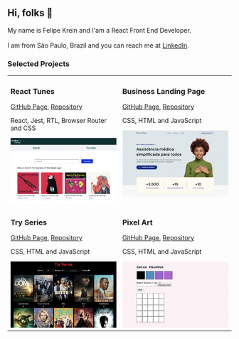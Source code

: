 <h2>Hi, folks 👋</h2>
My name is Felipe Krein and I'am a React Front End Developer.<br><br>I am from São Paulo, Brazil and you can reach me at <a href="https://www.linkedin.com/in/felipe-krein-rocha/">LinkedIn</a>.<br>

<h3 align="left">Selected Projects</h3>
<table>
  
  <tr>
     <td valign="top">
      <h3 align="left">React Tunes</h3>
      <p><a href="https://fkrein1.github.io/react-tunes/">GitHub Page</a>, <a href="https://github.com/fkrein1/react-tunes">Repository</a></p>
      <p>React, Jest, RTL, Browser Router and CSS</p>
      <a href="https://fkrein1.github.io/react-tunes/"><img width=400px src="./images/react-tunes.jpg" alt="Project-preview" /></a>
    </td>
    <td valign="top">
      <h3 align="left">Business Landing Page</h3>
      <p><a href="https://fkrein1.github.io/simple-landing-page/">GitHub Page</a>, <a href="https://github.com/fkrein1/simple-landing-page">Repository</a></p>
      <p>CSS, HTML and JavaScript</p>
      <a href="https://fkrein1.github.io/simple-landing-page/"><img width=400px src="./images/simple-landing-page.png" alt="Project-preview" /></a>
    </td>
  </tr>
  <tr>
     <td valign="top">
      <h3 align="left">Try Series</h3>
      <p><a href="https://fkrein1.github.io/try-series/">GitHub Page</a>, <a href="https://github.com/fkrein1/try-series">Repository</a></p>
      <p>CSS, HTML and JavaScript</p>
      <a href="https://fkrein1.github.io/try-series/"><img width=400px src="./images/try-series.png" alt="Project-preview" /></a>
    </td>    
     <td valign="top">
      <h3 align="left">Pixel Art</h3>
      <p><a href="https://fkrein1.github.io/pixel-art/">GitHub Page</a>, <a href="https://github.com/fkrein1/pixel-art">Repository</a></p>
      <p>CSS, HTML and JavaScript</p>
      <a href="https://fkrein1.github.io/pixel-art/"><img width=400px src="./images/pixel-art.png" alt="Project-preview" /></a>
    </td>
  </tr>
  
</table>
